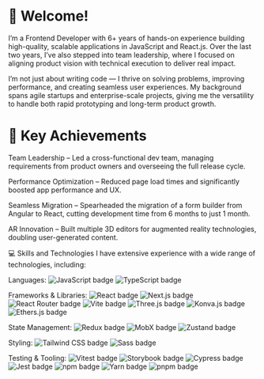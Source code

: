# 👋 Welcome!

I’m a Frontend Developer with 6+ years of hands-on experience building high-quality, scalable applications in JavaScript and React.js. Over the last two years, I’ve also stepped into team leadership, where I focused on aligning product vision with technical execution to deliver real impact.

I’m not just about writing code — I thrive on solving problems, improving performance, and creating seamless user experiences. My background spans agile startups and enterprise-scale projects, giving me the versatility to handle both rapid prototyping and long-term product growth.

# 🚀 Key Achievements

Team Leadership – Led a cross-functional dev team, managing requirements from product owners and overseeing the full release cycle.

Performance Optimization – Reduced page load times and significantly boosted app performance and UX.

Seamless Migration – Spearheaded the migration of a form builder from Angular to React, cutting development time from 6 months to just 1 month.

AR Innovation – Built multiple 3D editors for augmented reality technologies, doubling user-generated content.

💻 Skills and Technologies
I have extensive experience with a wide range of technologies, including:

Languages:
<img src="https://img.shields.io/badge/JavaScript-F7DF1E?style=for-the-badge&logo=javascript&logoColor=black" alt="JavaScript badge">
<img src="https://img.shields.io/badge/TypeScript-3178C6?style=for-the-badge&logo=typescript&logoColor=white" alt="TypeScript badge">

Frameworks & Libraries:
<img src="https://img.shields.io/badge/React-61DAFB?style=for-the-badge&logo=react&logoColor=black" alt="React badge">
<img src="https://img.shields.io/badge/Next.js-000000?style=for-the-badge&logo=next.js&logoColor=white" alt="Next.js badge">
<img src="https://img.shields.io/badge/React_Router-CA4245?style=for-the-badge&logo=react-router&logoColor=white" alt="React Router badge">
<img src="https://img.shields.io/badge/Vite-646CFF?style=for-the-badge&logo=vite&logoColor=white" alt="Vite badge">
<img src="https://img.shields.io/badge/Three.js-000000?style=for-the-badge&logo=three.js&logoColor=white" alt="Three.js badge">
<img src="https://img.shields.io/badge/Konva.js-2A9DF2?style=for-the-badge&logo=konvajs&logoColor=white" alt="Konva.js badge">
<img src="https://img.shields.io/badge/ethers.js-423089?style=for-the-badge&logo=web3.js&logoColor=white" alt="Ethers.js badge">

State Management:
<img src="https://img.shields.io/badge/Redux-593D88?style=for-the-badge&logo=redux&logoColor=white" alt="Redux badge">
<img src="https://img.shields.io/badge/MobX-FF9955?style=for-the-badge&logo=mobx&logoColor=white" alt="MobX badge">
<img src="https://img.shields.io/badge/Zustand-222222?style=for-the-badge&logo=zustand&logoColor=white" alt="Zustand badge">

Styling:
<img src="https://img.shields.io/badge/Tailwind_CSS-06B6D4?style=for-the-badge&logo=tailwind-css&logoColor=white" alt="Tailwind CSS badge">
<img src="https://img.shields.io/badge/Sass-CC6699?style=for-the-badge&logo=sass&logoColor=white" alt="Sass badge">

Testing & Tooling:
<img src="https://img.shields.io/badge/Vitest-6E11AB?style=for-the-badge&logo=vitest&logoColor=white" alt="Vitest badge">
<img src="https://img.shields.io/badge/Storybook-FF4785?style=for-the-badge&logo=storybook&logoColor=white" alt="Storybook badge">
<img src="https://img.shields.io/badge/Cypress-17202C?style=for-the-badge&logo=cypress&logoColor=white" alt="Cypress badge">
<img src="https://img.shields.io/badge/Jest-C21325?style=for-the-badge&logo=jest&logoColor=white" alt="Jest badge">
<img src="https://img.shields.io/badge/npm-CB3837?style=for-the-badge&logo=npm&logoColor=white" alt="npm badge">
<img src="https://img.shields.io/badge/yarn-2C8EBB?style=for-the-badge&logo=yarn&logoColor=white" alt="Yarn badge">
<img src="https://img.shields.io/badge/pnpm-F69220?style=for-the-badge&logo=pnpm&logoColor=white" alt="pnpm badge">

